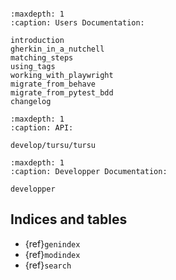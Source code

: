 ```{include} ../../README.md

```


```{toctree}
:maxdepth: 1
:caption: Users Documentation:

introduction
gherkin_in_a_nutchell
matching_steps
using_tags
working_with_playwright
migrate_from_behave
migrate_from_pytest_bdd
changelog
```

```{toctree}
:maxdepth: 1
:caption: API:

develop/tursu/tursu
```

```{toctree}
:maxdepth: 1
:caption: Developper Documentation:

developper
```

## Indices and tables

- {ref}`genindex`
- {ref}`modindex`
- {ref}`search`
